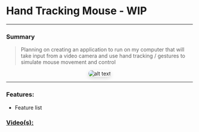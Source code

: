 # Hand Tracking Mouse - WIP

---

### Summary
> Planning on creating an application to run on my computer that will take input from a video camera and use hand tracking / gestures to simulate mouse movement and control

<div style="text-align:center;">
  <img src="/static/images/.jpg" alt="alt text" style="max-width:60%; height:auto; border-radius:8px; box-shadow:0 4px 12px rgba(0,0,0,0.15);">
</div>

___

### Features:

- Feature list

### [Video(s):]()

<div style="display:flex; justify-content:center; margin-top:1em;">
  
</div>
